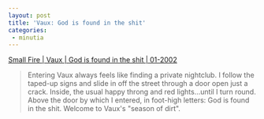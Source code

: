 ```yaml
---
layout: post
title: 'Vaux: God is found in the shit'
categories:
 - minutia
---
```


<a href="http://smallfire.org/vaux_2002-01-dirt.html">Small Fire | Vaux | God is found in the shit | 01-2002</a>

> Entering Vaux always feels like finding a private nightclub. I follow the taped-up signs and slide in off the street through a door open just a crack. Inside, the usual happy throng and red lights...until I turn round. Above the door by which I entered, in foot-high letters: God is found in the shit. Welcome to Vaux's "season of dirt".

